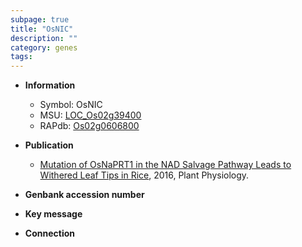 ```yaml
---
subpage: true
title: "OsNIC"
description: ""
category: genes
tags: 
---
```


* **Information**  
    + Symbol: OsNIC  
    + MSU: [LOC_Os02g39400](http://rice.plantbiology.msu.edu/cgi-bin/ORF_infopage.cgi?orf=LOC_Os02g39400)  
    + RAPdb: [Os02g0606800](http://rapdb.dna.affrc.go.jp/viewer/gbrowse_details/irgsp1?name=Os02g0606800)  

* **Publication**  
    + [Mutation of OsNaPRT1 in the NAD Salvage Pathway Leads to Withered Leaf Tips in Rice](http://www.ncbi.nlm.nih.gov/pubmed?term=Mutation+of+OsNaPRT1+in+the+NAD+Salvage+Pathway+Leads+to+Withered+Leaf+Tips+in+Rice%5BTitle%5D), 2016, Plant Physiology.

* **Genbank accession number**  

* **Key message**  

* **Connection**  



